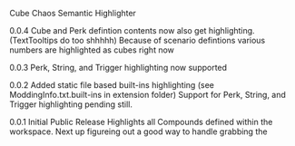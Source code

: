 Cube Chaos Semantic Highlighter

0.0.4 Cube and Perk defintion contents now also get highlighting. (TextTooltips do too shhhhh)
Because of scenario defintions various numbers are highlighted as cubes right now 

0.0.3 Perk, String, and Trigger highlighting now supported

0.0.2 Added static file based built-ins highlighting (see ModdingInfo.txt.built-ins in extension folder)
Support for Perk, String, and Trigger highlighting pending still.

0.0.1 Initial Public Release
Highlights all Compounds defined within the workspace.
Next up figureing out a good way to handle grabbing the 
